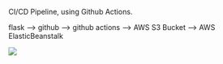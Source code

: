 CI/CD Pipeline, using Github Actions.

flask --> github --> github actions --> AWS S3 Bucket --> AWS ElasticBeanstalk

<img src="https://github.com/Jesferred/flask-github-actions-s3-beanstalk/workflows/CI-CD-Pipeline-to-AWS-ElasticBeanstalk/badge.svg?branch=main">

